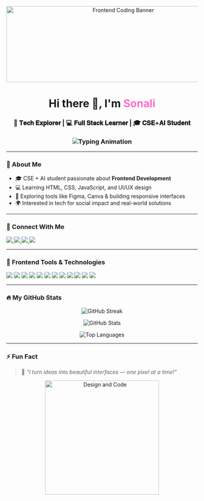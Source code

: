 <!-- 🚀 Banner -->
<p align="center">
  <img src="https://media.giphy.com/media/L1R1tvI9svkIWwpVYr/giphy.gif" width="600" height="200" alt="Frontend Coding Banner">
</p>

<h1 align="center">Hi there 👋, I'm <span style="color:#FF6EC7">Sonali</span></h1>

<h3 align="center">🚀 𝐓𝐞𝐜𝐡 𝐄𝐱𝐩𝐥𝐨𝐫𝐞𝐫 | 💻 𝐅𝐮𝐥𝐥 𝐒𝐭𝐚𝐜𝐤 𝐋𝐞𝐚𝐫𝐧𝐞𝐫 | 🎓 𝐂𝐒𝐄+𝐀𝐈 𝐒𝐭𝐮𝐝𝐞𝐧𝐭</h3>

<h3 align="center">
  <img src="https://readme-typing-svg.herokuapp.com?font=Fira+Code&size=20&pause=1000&center=true&vCenter=true&width=500&lines=✨+Frontend+Developer+%7C+Creative+Coder;🎨+UI%2FUX+Enthusiast+%7C+Responsive+Designs;🌱+Always+Learning+%26+Improving" alt="Typing Animation">
</h3>

---

### 🌟 About Me

- 🎓 CSE + AI student passionate about **Frontend Development**  
- 💻 Learning HTML, CSS, JavaScript, and UI/UX design  
- 🌱 Exploring tools like Figma, Canva & building responsive interfaces  
- 🌍 Interested in tech for social impact and real-world solutions  

---

### 🤝 Connect With Me

<p align="left">
  <a href="https://www.linkedin.com/in/sonali-kumari-4801b22b8" target="_blank">
    <img src="https://img.shields.io/badge/LinkedIn-blue?logo=linkedin&style=for-the-badge" />
  </a>
  <a href="https://www.leetcode.com/sonalijha_13" target="_blank">
    <img src="https://img.shields.io/badge/LeetCode-%23FFA116.svg?&style=for-the-badge&logo=leetcode&logoColor=white" />
  </a>
  <a href="https://auth.geeksforgeeks.org/user/sonali2mlqs" target="_blank">
    <img src="https://img.shields.io/badge/GeeksForGeeks-%2300FF00.svg?&style=for-the-badge&logo=geeksforgeeks&logoColor=white" />
  </a>
  <a href="mailto:sonali2006jha@gmail.com" target="_blank">
    <img src="https://img.shields.io/badge/Gmail-D14836?style=for-the-badge&logo=gmail&logoColor=white" />
  </a>
</p>

---

### 🧩 Frontend Tools & Technologies

<p align="left">
  <!-- Web & Frontend -->
  <img src="https://img.shields.io/badge/HTML5-E34F26?style=for-the-badge&logo=html5&logoColor=white" />
  <img src="https://img.shields.io/badge/CSS3-1572B6?style=for-the-badge&logo=css3&logoColor=white" />
  <img src="https://img.shields.io/badge/JavaScript-F7DF1E?style=for-the-badge&logo=javascript&logoColor=black" />
  <img src="https://img.shields.io/badge/TypeScript-007ACC?style=for-the-badge&logo=typescript&logoColor=white" />

  <!-- Programming -->
  <img src="https://img.shields.io/badge/Python-3776AB?style=for-the-badge&logo=python&logoColor=white" />
  <img src="https://img.shields.io/badge/C++-00599C?style=for-the-badge&logo=c%2B%2B&logoColor=white" />
  <img src="https://img.shields.io/badge/Erlang-a90533?style=for-the-badge&logo=erlang&logoColor=white" />

  <!-- Databases -->
  <img src="https://img.shields.io/badge/MongoDB-47A248?style=for-the-badge&logo=mongodb&logoColor=white" />
  <img src="https://img.shields.io/badge/MySQL-00000F?style=for-the-badge&logo=mysql&logoColor=white" />

  <!-- Tools -->
  <img src="https://img.shields.io/badge/AWS-FF9900?style=for-the-badge&logo=amazonaws&logoColor=white" />
  <img src="https://img.shields.io/badge/Linux-black?style=for-the-badge&logo=linux&logoColor=white" />
  <img src="https://img.shields.io/badge/Canva-00C4CC?style=for-the-badge&logo=canva&logoColor=white" />
</p>

---

### 🔥 My GitHub Stats

<p align="center">
  <img src="https://github-readme-streak-stats.herokuapp.com/?user=sonalijha13&theme=dark&hide_border=true" alt="GitHub Streak" />
</p>

<p align="center">
  <img src="https://github-readme-stats.vercel.app/api?username=sonalijha13&show_icons=true&theme=dark&hide_border=true" alt="GitHub Stats" />
</p>

<p align="center">
  <img src="https://github-readme-stats.vercel.app/api/top-langs/?username=sonalijha13&layout=compact&theme=dark&hide_border=true" alt="Top Languages" />
</p>

---

### ⚡ Fun Fact

> 🎨 *“I turn ideas into beautiful interfaces — one pixel at a time!”*

<p align="center">
  <img src="https://media.giphy.com/media/f3iwJFOVOwuy7K6FFw/giphy.gif" width="300" alt="Design and Code">
</p>
